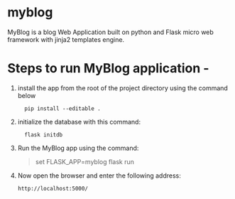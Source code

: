 # myblog

MyBlog is a blog Web Application built on python and Flask micro web framework with jinja2 templates engine.



# Steps to run MyBlog application -

1. install the app from the root of the project directory using the command below

         pip install --editable .

2. initialize the database with this command:

         flask initdb

3. Run the MyBlog app using the command:
      
      >set FLASK_APP=myblog
      >flask run
 
4. Now open the browser and enter the following address:
       
       http://localhost:5000/



